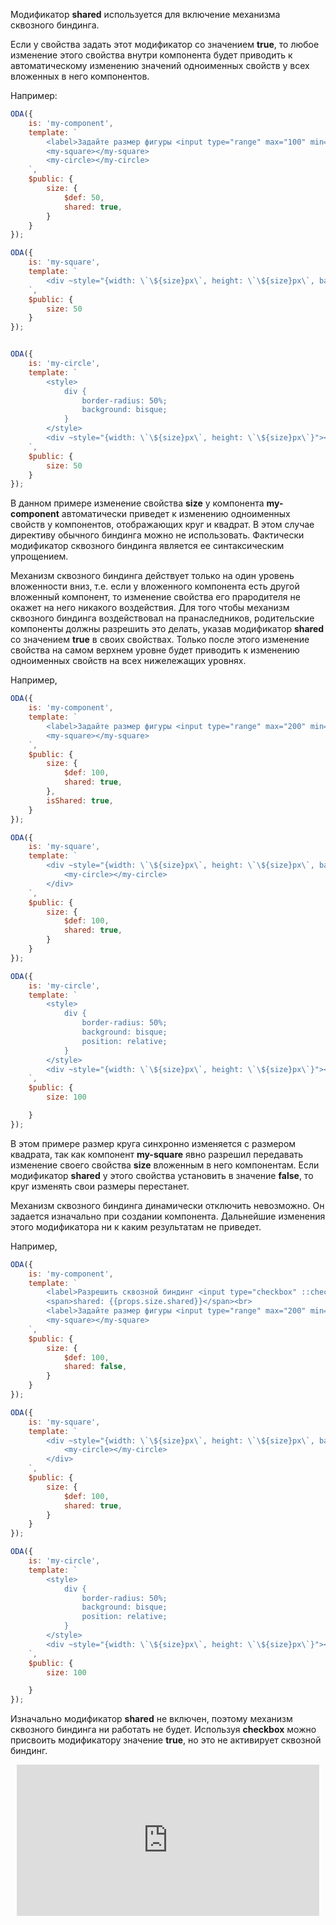 ﻿Модификатор **shared** используется для включение механизма сквозного биндинга.

Если у свойства задать этот модификатор со значением **true**, то любое изменение этого свойства внутри компонента будет приводить к автоматическому изменению значений одноименных свойств у всех вложенных в него компонентов.

Например:

```javascript _run_edit_console_[my-component.js]_h=230_
ODA({
    is: 'my-component',
    template: `
        <label>Задайте размер фигуры <input type="range" max="100" min="20" style="width: 25vw" ::value="size">{{size}}</label>
        <my-square></my-square>
        <my-circle></my-circle>
    `,
    $public: {
        size: {
            $def: 50,
            shared: true,
        }
    }
});

ODA({
    is: 'my-square',
    template: `
        <div ~style="{width: \`\${size}px\`, height: \`\${size}px\`, background: 'burlywood'}"></div>
    `,
    $public: {
        size: 50
    }
});


ODA({
    is: 'my-circle',
    template: `
        <style>
            div {
                border-radius: 50%;
                background: bisque;
            }
        </style>
        <div ~style="{width: \`\${size}px\`, height: \`\${size}px\`}"></div>
    `,
    $public: {
        size: 50
    }
});
```

В данном примере изменение свойства **size** у компонента **my-component** автоматически приведет к изменению одноименных свойств у компонентов, отображающих круг и квадрат. В этом случае директиву обычного биндинга можно не использовать. Фактически модификатор сквозного биндинга является ее синтаксическим упрощением.

Механизм сквозного биндинга действует только на один уровень вложенности вниз, т.е. если у вложенного компонента есть другой вложенный компонент, то изменение свойства его прародителя не окажет на него никакого воздействия. Для того чтобы механизм сквозного биндинга воздействовал на пранаследников, родительские компоненты должны разрешить это делать, указав модификатор **shared** со значением **true** в своих свойствах. Только после этого изменение свойства на самом верхнем уровне будет приводить к изменению одноименных свойств на всех нижележащих уровнях.

Например,

```javascript _run_edit_console_[my-component.js]_h=230_
ODA({
    is: 'my-component',
    template: `
        <label>Задайте размер фигуры <input type="range" max="200" min="50" style="width: 25vw" ::value="size"> </label>
        <my-square></my-square>
    `,
    $public: {
        size: {
            $def: 100,
            shared: true,
        },
        isShared: true,
    }
});

ODA({
    is: 'my-square',
    template: `
        <div ~style="{width: \`\${size}px\`, height: \`\${size}px\`, background: 'burlywood'}">
            <my-circle></my-circle>
        </div>
    `,
    $public: {
        size: {
            $def: 100,
            shared: true,
        }
    }
});

ODA({
    is: 'my-circle',
    template: `
        <style>
            div {
                border-radius: 50%;
                background: bisque;
                position: relative;
            }
        </style>
        <div ~style="{width: \`\${size}px\`, height: \`\${size}px\`}"></div>
    `,
    $public: {
        size: 100

    }
});
```

В этом примере размер круга синхронно изменяется с размером квадрата, так как компонент **my-square** явно разрешил передавать изменение своего свойства **size** вложенным в него компонентам. Если модификатор  **shared** у этого свойства установить в значение **false**, то круг изменять свои размеры перестанет.

Механизм сквозного биндинга динамически отключить невозможно. Он задается изначально при создании компонента. Дальнейшие изменения этого модификатора ни к каким результатам не приведет.

Например,

```javascript _run_edit_console_[my-component.js]_h=230_
ODA({
    is: 'my-component',
    template: `
        <label>Разрешить сквозной биндинг <input type="checkbox" ::checked="props.size.shared" @tap="render"></label>
        <span>shared: {{props.size.shared}}</span><br>
        <label>Задайте размер фигуры <input type="range" max="200" min="50" style="width: 25vw" ::value="size"> </label>
        <my-square></my-square>
    `,
    $public: {
        size: {
            $def: 100,
            shared: false,
        }
    }
});

ODA({
    is: 'my-square',
    template: `
        <div ~style="{width: \`\${size}px\`, height: \`\${size}px\`, background: 'burlywood'}">
            <my-circle></my-circle>
        </div>
    `,
    $public: {
        size: {
            $def: 100,
            shared: true,
        }
    }
});

ODA({
    is: 'my-circle',
    template: `
        <style>
            div {
                border-radius: 50%;
                background: bisque;
                position: relative;
            }
        </style>
        <div ~style="{width: \`\${size}px\`, height: \`\${size}px\`}"></div>
    `,
    $public: {
        size: 100

    }
});
```

Изначально модификатор **shared** не включен, поэтому механизм сквозного биндинга ни работать не будет. Используя **checkbox** можно присвоить модификатору значение **true**, но это не активирует сквозной биндинг.

<div style="position:relative;padding-bottom:48%; margin:10px">
    <iframe src="https://www.youtube.com/embed/u_XcFE-K8bM?start=0" frameborder="0" allow="accelerometer; autoplay; encrypted-media; gyroscope; picture-in-picture" allowfullscreen
    	style="position:absolute;width:100%;height:100%;"></iframe>
</div>

